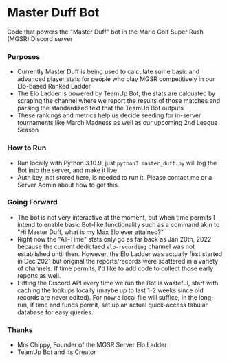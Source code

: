 # Master Duff Bot
Code that powers the "Master Duff" bot in the Mario Golf Super Rush (MGSR) Discord server

### Purposes
* Currently Master Duff is being used to calculate some basic and advanced player stats for people who play MGSR competitively in our Elo-based Ranked Ladder
* The Elo Ladder is powered by TeamUp Bot, the stats are calcuated by scraping the channel where we report the results of those matches and parsing the standardized text that the TeamUp Bot outputs
* These rankings and metrics help us decide seeding for in-server tournaments like March Madness as well as our upcoming 2nd League Season

### How to Run
* Run locally with Python 3.10.9, just `python3 master_duff.py` will log the Bot into the server, and make it live
* Auth key, not stored here, is needed to run it.  Please contact me or a Server Admin about how to get this.

### Going Forward
* The bot is not very interactive at the moment, but when time permits I intend to enable basic Bot-like functionality such as a command akin to "Hi Master Duff, what is my Max Elo ever attained?"
* Right now the "All-Time" stats only go as far back as Jan 20th, 2022 because the current dedictaed `elo-recording` channel was not established until then.  However, the Elo Ladder was actually first started in Dec 2021 but original the reports/records were scattered in a variety of channels.  If time permits, I'd like to add code to collect those early reports as well.
* Hitting the Discord API every time we run the Bot is wasteful, start with caching the lookups locally (maybe up to last 1-2 weeks since old records are never edited).  For now a local file will suffice, in the long-run, if time and funds permit, set up an actual quick-access tabular database for easy queries.

### Thanks
* Mrs Chippy, Founder of the MGSR Server Elo Ladder
* TeamUp Bot and its Creator

